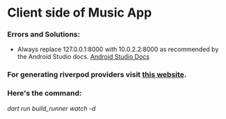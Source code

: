 # Client side of Music App

### Errors and Solutions:

- Always replace 127.0.0.1:8000 with 10.0.2.2:8000 as recommended by the Android Studio docs.
  [Android Studio Docs](https://developer.android.com/studio/run/emulator-networking#:~:text=The%20address%20127.0.,use%20the%20special%20address%2010.0.)

### For generating riverpod providers visit [this website](https://codewithandrea.com/articles/flutter-riverpod-generator/).

### Here's the command:

_dart run build_runner watch -d_
